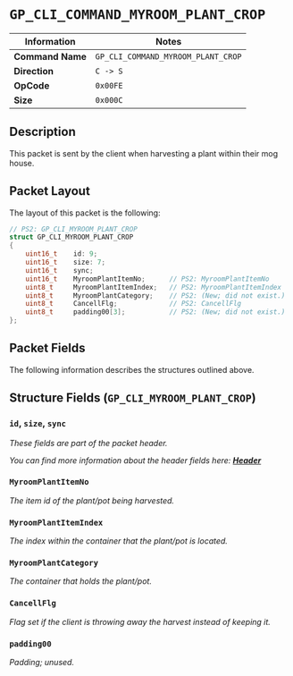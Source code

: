 # `GP_CLI_COMMAND_MYROOM_PLANT_CROP`

| Information               | Notes |
|---                        |---    |
| **Command Name**          | `GP_CLI_COMMAND_MYROOM_PLANT_CROP` |
| **Direction**             | `C -> S` |
| **OpCode**                | `0x00FE` |
| **Size**                  | `0x000C` |

## Description

This packet is sent by the client when harvesting a plant within their mog house.

## Packet Layout

The layout of this packet is the following:

```cpp
// PS2: GP_CLI_MYROOM_PLANT_CROP
struct GP_CLI_MYROOM_PLANT_CROP
{
    uint16_t    id: 9;
    uint16_t    size: 7;
    uint16_t    sync;
    uint16_t    MyroomPlantItemNo;      // PS2: MyroomPlantItemNo
    uint8_t     MyroomPlantItemIndex;   // PS2: MyroomPlantItemIndex
    uint8_t     MyroomPlantCategory;    // PS2: (New; did not exist.)
    uint8_t     CancellFlg;             // PS2: CancellFlg
    uint8_t     padding00[3];           // PS2: (New; did not exist.)
};
```

## Packet Fields

The following information describes the structures outlined above.

## Structure Fields (`GP_CLI_MYROOM_PLANT_CROP`)

### `id`, `size`, `sync`

_These fields are part of the packet header._

_You can find more information about the header fields here: [**Header**](/world/HEADER.md)_

### `MyroomPlantItemNo`

_The item id of the plant/pot being harvested._

### `MyroomPlantItemIndex`

_The index within the container that the plant/pot is located._

### `MyroomPlantCategory`

_The container that holds the plant/pot._

### `CancellFlg`

_Flag set if the client is throwing away the harvest instead of keeping it._

### `padding00`

_Padding; unused._
